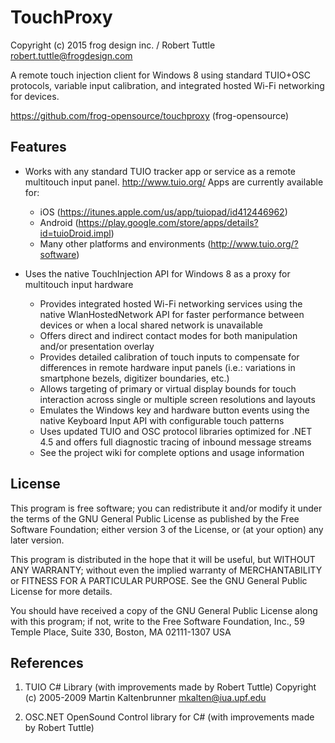 TouchProxy
====================

Copyright (c) 2015 frog design inc. / Robert Tuttle <robert.tuttle@frogdesign.com>

A remote touch injection client for Windows 8 using standard TUIO+OSC protocols, variable input calibration, and integrated hosted Wi-Fi networking for devices.

https://github.com/frog-opensource/touchproxy (frog-opensource)

Features
--------------------

- Works with any standard TUIO tracker app or service as a remote multitouch input panel.
http://www.tuio.org/ 
Apps are currently available for: 
  - iOS (https://itunes.apple.com/us/app/tuiopad/id412446962)
  - Android (https://play.google.com/store/apps/details?id=tuioDroid.impl)
  - Many other platforms and environments (http://www.tuio.org/?software)

- Uses the native TouchInjection API for Windows 8 as a proxy for multitouch input hardware 
  - Provides integrated hosted Wi-Fi networking services using the native WlanHostedNetwork API for faster performance between devices or when a local shared network is unavailable 
  - Offers direct and indirect contact modes for both manipulation and/or presentation overlay 
  - Provides detailed calibration of touch inputs to compensate for differences in remote hardware input panels (i.e.: variations in smartphone bezels, digitizer boundaries, etc.) 
  - Allows targeting of primary or virtual display bounds for touch interaction across single or multiple screen resolutions and layouts 
  - Emulates the Windows key and hardware button events using the native Keyboard Input API with configurable touch patterns 
  - Uses updated TUIO and OSC protocol libraries optimized for .NET 4.5 and offers full diagnostic tracing of inbound message streams 
  - See the project wiki for complete options and usage information

License
--------------------
This program is free software; you can redistribute it and/or modify
it under the terms of the GNU General Public License as published by
the Free Software Foundation; either version 3 of the License, or
(at your option) any later version.

This program is distributed in the hope that it will be useful,
but WITHOUT ANY WARRANTY; without even the implied warranty of
MERCHANTABILITY or FITNESS FOR A PARTICULAR PURPOSE.  See the
GNU General Public License for more details.

You should have received a copy of the GNU General Public License
along with this program; if not, write to the Free Software
Foundation, Inc., 59 Temple Place, Suite 330, Boston, MA  02111-1307  USA

References
--------------------
1) TUIO C# Library (with improvements made by Robert Tuttle) 
Copyright (c) 2005-2009 Martin Kaltenbrunner <mkalten@iua.upf.edu>

2) OSC.NET OpenSound Control library for C# (with improvements made by Robert Tuttle) 
